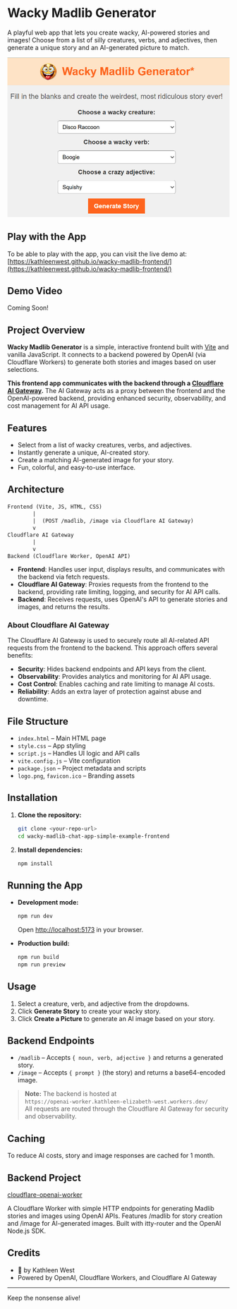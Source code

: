 # Wacky Madlib Generator

A playful web app that lets you create wacky, AI-powered stories and images! Choose from a list of silly creatures, verbs, and adjectives, then generate a unique story and an AI-generated picture to match.

![Wacky Madlib Logo](/images/demo-start.jpg)

## Play with the App

To be able to play with the app, you can visit the live demo at: [https://kathleenwest.github.io/wacky-madlib-frontend/](https://kathleenwest.github.io/wacky-madlib-frontend/)

## Demo Video

Coming Soon!

## Project Overview

**Wacky Madlib Generator** is a simple, interactive frontend built with [Vite](https://vitejs.dev/) and vanilla JavaScript. It connects to a backend powered by OpenAI (via Cloudflare Workers) to generate both stories and images based on user selections.

**This frontend app communicates with the backend through a [Cloudflare AI Gateway](https://developers.cloudflare.com/ai-gateway/).** The AI Gateway acts as a proxy between the frontend and the OpenAI-powered backend, providing enhanced security, observability, and cost management for AI API usage.

## Features

- Select from a list of wacky creatures, verbs, and adjectives.
- Instantly generate a unique, AI-created story.
- Create a matching AI-generated image for your story.
- Fun, colorful, and easy-to-use interface.

## Architecture

```
Frontend (Vite, JS, HTML, CSS)
        |
        |  (POST /madlib, /image via Cloudflare AI Gateway)
        v
Cloudflare AI Gateway
        |
        v
Backend (Cloudflare Worker, OpenAI API)
```

- **Frontend**: Handles user input, displays results, and communicates with the backend via fetch requests.
- **Cloudflare AI Gateway**: Proxies requests from the frontend to the backend, providing rate limiting, logging, and security for AI API calls.
- **Backend**: Receives requests, uses OpenAI's API to generate stories and images, and returns the results.

### About Cloudflare AI Gateway

The Cloudflare AI Gateway is used to securely route all AI-related API requests from the frontend to the backend. This approach offers several benefits:

- **Security**: Hides backend endpoints and API keys from the client.
- **Observability**: Provides analytics and monitoring for AI API usage.
- **Cost Control**: Enables caching and rate limiting to manage AI costs.
- **Reliability**: Adds an extra layer of protection against abuse and downtime.

## File Structure

- `index.html` – Main HTML page
- `style.css` – App styling
- `script.js` – Handles UI logic and API calls
- `vite.config.js` – Vite configuration
- `package.json` – Project metadata and scripts
- `logo.png`, `favicon.ico` – Branding assets

## Installation

1. **Clone the repository:**
   ```sh
   git clone <your-repo-url>
   cd wacky-madlib-chat-app-simple-example-frontend
   ```

2. **Install dependencies:**
   ```sh
   npm install
   ```

## Running the App

- **Development mode:**
  ```sh
  npm run dev
  ```
  Open [http://localhost:5173](http://localhost:5173) in your browser.

- **Production build:**
  ```sh
  npm run build
  npm run preview
  ```

## Usage

1. Select a creature, verb, and adjective from the dropdowns.
2. Click **Generate Story** to create your wacky story.
3. Click **Create a Picture** to generate an AI image based on your story.

## Backend Endpoints

- `/madlib` – Accepts `{ noun, verb, adjective }` and returns a generated story.
- `/image` – Accepts `{ prompt }` (the story) and returns a base64-encoded image.

> **Note:** The backend is hosted at  
> `https://openai-worker.kathleen-elizabeth-west.workers.dev/`  
> All requests are routed through the Cloudflare AI Gateway for security and observability.

## Caching

To reduce AI costs, story and image responses are cached for 1 month.

## Backend Project

[cloudflare-openai-worker](https://github.com/kathleenwest/cloudflare-openai-worker)

A Cloudflare Worker with simple HTTP endpoints for generating Madlib stories and images using OpenAI APIs. Features /madlib for story creation and /image for AI-generated images. Built with itty-router and the OpenAI Node.js SDK. 

## Credits

- 🚀 by Kathleen West
- Powered by OpenAI, Cloudflare Workers, and Cloudflare AI Gateway

---
Keep the nonsense alive!

